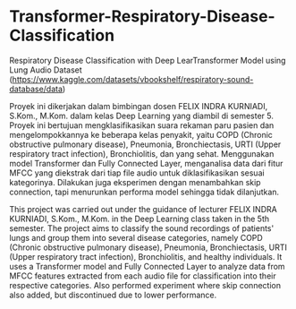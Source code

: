 # Transformer-Respiratory-Disease-Classification
Respiratory Disease Classification with Deep LearTransformer Model using Lung Audio Dataset (https://www.kaggle.com/datasets/vbookshelf/respiratory-sound-database/data)

Proyek ini dikerjakan dalam bimbingan dosen FELIX INDRA KURNIADI, S.Kom., M.Kom. dalam kelas Deep Learning yang diambil di semester 5. 
Proyek ini bertujuan mengklasifikasikan suara rekaman paru pasien dan mengelompokkannya ke beberapa kelas penyakit, yaitu COPD (Chronic obstructive pulmonary disease), Pneumonia, Bronchiectasis, URTI (Upper respiratory tract infection), Bronchiolitis, dan yang sehat.
Menggunakan model Transformer dan Fully Connected Layer, menganalisa data dari fitur MFCC yang diekstrak dari tiap file audio untuk diklasifikasikan sesuai kategorinya. Dilakukan juga eksperimen dengan menambahkan skip connection, tapi menurunkan performa model sehingga tidak dilanjutkan.

This project was carried out under the guidance of lecturer FELIX INDRA KURNIADI, S.Kom., M.Kom. in the Deep Learning class taken in the 5th semester. 
The project aims to classify the sound recordings of patients' lungs and group them into several disease categories, namely COPD (Chronic obstructive pulmonary disease), Pneumonia, Bronchiectasis, URTI (Upper respiratory tract infection), Bronchiolitis, and healthy individuals. 
It uses a Transformer model and Fully Connected Layer to analyze data from MFCC features extracted from each audio file for classification into their respective categories. Also performed experiment where skip connection also added, but discontinued due to lower performance.
